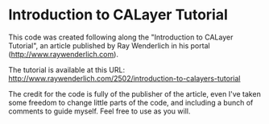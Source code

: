 Introduction to CALayer Tutorial
================================

This code was created following along the "Introduction to CALayer Tutorial", an article published by Ray Wenderlich in his portal (http://www.raywenderlich.com).

The tutorial is available at this URL: http://www.raywenderlich.com/2502/introduction-to-calayers-tutorial

The credit for the code is fully of the publisher of the article, even I've taken some freedom to change little parts of the code, and including a bunch of comments to guide myself. Feel free to use as you will.
